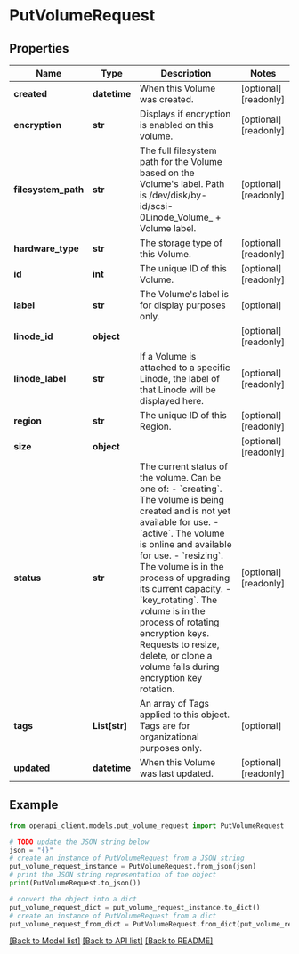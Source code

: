 # PutVolumeRequest


## Properties

Name | Type | Description | Notes
------------ | ------------- | ------------- | -------------
**created** | **datetime** | When this Volume was created. | [optional] [readonly] 
**encryption** | **str** | Displays if encryption is enabled on this volume. | [optional] [readonly] 
**filesystem_path** | **str** | The full filesystem path for the Volume based on the Volume&#39;s label. Path is /dev/disk/by-id/scsi-0Linode_Volume_ + Volume label. | [optional] [readonly] 
**hardware_type** | **str** | The storage type of this Volume. | [optional] [readonly] 
**id** | **int** | The unique ID of this Volume. | [optional] [readonly] 
**label** | **str** | The Volume&#39;s label is for display purposes only. | [optional] 
**linode_id** | **object** |  | [optional] [readonly] 
**linode_label** | **str** | If a Volume is attached to a specific Linode, the label of that Linode will be displayed here. | [optional] [readonly] 
**region** | **str** | The unique ID of this Region. | [optional] [readonly] 
**size** | **object** |  | [optional] [readonly] 
**status** | **str** | The current status of the volume.  Can be one of:    - &#x60;creating&#x60;. The volume is being created and is not yet available for use.   - &#x60;active&#x60;. The volume is online and available for use.   - &#x60;resizing&#x60;. The volume is in the process of upgrading its current capacity.   - &#x60;key_rotating&#x60;. The volume is in the process of rotating encryption keys. Requests to resize, delete, or clone a volume fails during encryption key rotation. | [optional] [readonly] 
**tags** | **List[str]** | An array of Tags applied to this object.  Tags are for organizational purposes only. | [optional] 
**updated** | **datetime** | When this Volume was last updated. | [optional] [readonly] 

## Example

```python
from openapi_client.models.put_volume_request import PutVolumeRequest

# TODO update the JSON string below
json = "{}"
# create an instance of PutVolumeRequest from a JSON string
put_volume_request_instance = PutVolumeRequest.from_json(json)
# print the JSON string representation of the object
print(PutVolumeRequest.to_json())

# convert the object into a dict
put_volume_request_dict = put_volume_request_instance.to_dict()
# create an instance of PutVolumeRequest from a dict
put_volume_request_from_dict = PutVolumeRequest.from_dict(put_volume_request_dict)
```
[[Back to Model list]](../README.md#documentation-for-models) [[Back to API list]](../README.md#documentation-for-api-endpoints) [[Back to README]](../README.md)


